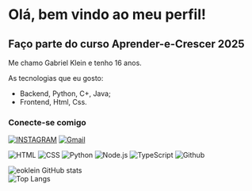 # Olá, bem vindo ao meu perfil!
## Faço parte do curso Aprender-e-Crescer 2025

Me chamo Gabriel Klein e tenho 16 anos.

As tecnologias que eu gosto:
- Backend, Python, C+, Java;
- Frontend, Html, Css.


### Conecte-se comigo

[![INSTAGRAM](https://img.shields.io/badge/Instagram-E4405F?style=for-the-badge&logo=instagram&logoColor=white)](https://www.instagram.com/eu.kleiin/)
[![Gmail](https://img.shields.io/badge/Gmail-fff?style=for-the-badge&logo=Gmail&logoColor=e71c18)](mailto:gabriel.klein0146@gmail.com)


![HTML](https://img.shields.io/badge/-HTML-333333?style=flat&logo=HTML5)
![CSS](https://img.shields.io/badge/-CSS-333333?style=flat&logo=CSS3&logoColor=1572B6)
![Python](https://img.shields.io/badge/-Python-333333?style=flat&logo=python)
![Node.js](https://img.shields.io/badge/-Node.js-333333?style=flat&logo=node.js)
![TypeScript](https://img.shields.io/badge/-TypeScript-333333?style=flat&logo=typescript&logoColor=2D79C7)
![Github](https://img.shields.io/badge/-Github-333333?style=flat&logo=Github&logoColor=000000)

![eoklein GitHub stats](https://github-readme-stats.vercel.app/api?username=eoklein&show_icons=true&theme=github_dark_dimmed)  
![Top Langs](https://github-readme-stats.vercel.app/api/top-langs/?username=eoklein&layout=compact&theme=github_dark_dimmed)
